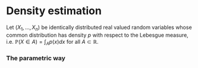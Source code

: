 # Density estimation

Let $(X_1,\ldots,X_n)$ be identically distributed real valued random variables whose common distribution has density $p$ with respect to the Lebesgue measure, i.e. $\mathbb{P}(X \in A) = \int_{A}p(x)dx$ for all $A \subset \mathbb{R}$. 

### The parametric way

